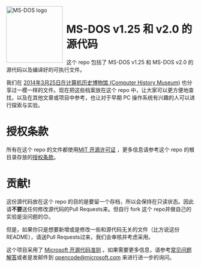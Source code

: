 <img width="150" height="150" align="left" style="float: left; margin: 0 10px 0 0;" alt="MS-DOS logo" src="https://github.com/Microsoft/MS-DOS/blob/master/msdos-logo.png">

# MS-DOS v1.25 和 v2.0 的源代码
这个 repo 包括了 MS-DOS v1.25 和 MS-DOS v2.0 的源代码以及编译好的可执行文件。

我们在 [2014年3月25日在计算机历史博物馆 (Computer History Museum)](http://www.computerhistory.org/atchm/microsoft-ms-dos-early-source-code/) 也分享过一模一样的文件。现在把这些档案放在这个 repo 中，让大家可以更方便地查找，以及在其他文章或项目中参考，也让对于早期 PC 操作系统有兴趣的人可以进行探索与实验。

# 授权条款
所有在这个 repo 的文件都使用[MIT 开源许可证](https://en.wikipedia.org/wiki/MIT_License) ，更多信息请参考这个 repo 的根目录存放的[授权条款](https://github.com/Microsoft/MS-DOS/blob/master/LICENSE.md)。

# 贡献!
这份源代码放在这个 repo 的目的是要留一个存档，所以会保持在只读状态。因此请**不要**送任何修改源代码的Pull Requests来。但自行 fork 这个 repo并做自己的实验是没问题的😊。

但是，如果你只是想要新增或是修改一些和源代码无关的文件（比方说这份README），请送Pull Requests过来，我们会审核并考虑采用。

这个项目采用了 [Microsoft 开源代码准则](https://opensource.microsoft.com/codeofconduct/) 。如果需要更多信息，请参考[常见问题解答](https://opensource.microsoft.com/codeofconduct/faq/)或者是发邮件到 [opencode@microsoft.com](mailto:opencode@microsoft.com) 来进行进一步的询问。

